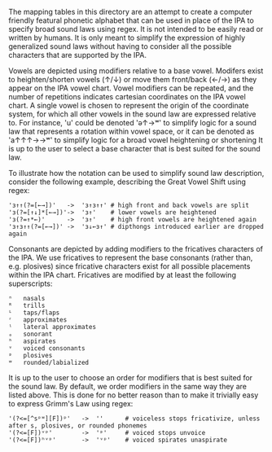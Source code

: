 The mapping tables in this directory are an attempt to create a computer friendly 
featural phonetic alphabet that can be used in place of the IPA to specify broad sound laws using regex.
It is not intended to be easily read or written by humans.
It is only meant to simplify the expression of highly generalized sound laws
without having to consider all the possible characters that are supported by the IPA.

Vowels are depicted using modifiers relative to a base vowel.
Modifers exist to heighten/shorten vowels (↑/↓) or move them front/back (←/→) as they appear on the IPA vowel chart.
Vowel modifiers can be repeated, and the number of repetitions indicates cartesian coordinates on the IPA vowel chart.
A single vowel is chosen to represent the origin of the coordinate system, 
for which all other vowels in the sound law are expressed relative to.
For instance, 'u' could be denoted 'ə↑→ʷ' to simplify logic for a sound law that represents a rotation within vowel space,
or it can be denoted as 'a↑↑↑→→ʷ' to simplify logic for a broad vowel heightening or shortening
It is up to the user to select a base character that is best suited for the sound law.

To illustrate how the notation can be used to simplify sound law description, 
consider the following example, describing the Great Vowel Shift using regex:

```
'ɜ↑↑(?=[←→])' 	-> 	'ɜ↑ɜ↑↑'	# high front and back vowels are split
'ɜ(?=[↑↓]*[←→])'-> 	'ɜ↑' 	# lower vowels are heightened
'ɜ(?=↑*←)'  	-> 	'ɜ↑'  	# high front vowels are heightened again
'ɜ↑ɜ↑↑(?=[←→])'	-> 	'ɜ↓←ɜ↑'	# dipthongs introduced earlier are dropped again
```

Consonants are depicted by adding modifiers to the fricatives characters of the IPA.
We use fricatives to represent the base consonants (rather than, e.g. plosives) since 
fricative characters exist for all possible placements within the IPA chart.
Fricatives are modified by at least the following superscripts:

```
ⁿ 	nasals 
ᴿ	trills
ᴸ	taps/flaps
ʳ	approximates
ˡ	lateral approximates 
ₒ	sonorant
ʰ 	aspirates 
ᵛ 	voiced consonants 
ᵖ 	plosives 
ʷ 	rounded/labialized
```

It is up to the user to choose an order for modifiers that is best suited for the sound law.
By default, we order modifiers in the same way they are listed above.
This is done for no better reason than to make it trivially easy to express Grimm's Law using regex:

```
'(?<=[^sᵖʷ][F])ᵖ'	->	''  	# voiceless stops fricativize, unless after s, plosives, or rounded phonemes
'(?<=[F])ᵛᵖ'  		->	'ᵖ' 	# voiced stops unvoice
'(?<=[F])ʰᵛᵖ' 		->	'ᵛᵖ' 	# voiced spirates unaspirate                                                                  
```

